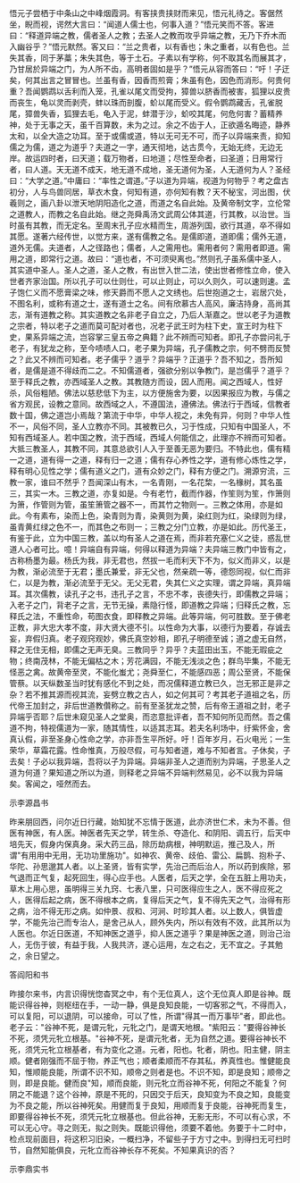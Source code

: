 <!-- { "loadSidebar": true } -->
悟元子尝栖于中条山之中峰烟霞洞。有客挟贵挟财而来见，悟元礼待之。客倨然坐，睨而视，谔然大言曰：“闻道人儒士也，何事入道？”悟元笑而不答。客进曰：“释道异端之教，儒者圣人之教；去圣人之教而攻乎异端之教，无乃下乔木而入幽谷乎？”悟元默然。客又曰：“兰之贵者，以有香也；朱之重者，以有色也。兰失其香，同于茅藁；朱失其色，等于土石。子素以有学称，何不取其名而展其才，乃甘居於异端之门，为人所不齿，高明者固如是乎？”悟元从容而答曰：“吁！子迂矣，何其出言之冒冒也。兰虽有香，因香而煎膏；朱虽有色，因色而消形。何贵何重？吾闻鹦鹉以舌利而入笼，孔雀以尾文而受拘，獐兽以脐香而被害，狐狸以皮贵而丧生，龟以灵而剥壳，蚌以珠而剖腹，蚧以尾而受义。假令鹦鹉藏舌，孔雀脱尾，獐兽失香，狐狸去毛，龟入于泥，蚌潜于沙，蚧咬其尾，何危何害？蓄精养神，处于无事之天，虽千百算数，未为之过。余之不齿于人，正欲遁名晦迹，静养太和，以全大造之功耳。至于或儒或道，特以无可无不可，而子以异端来责，抑知儒之为儒，道之为道乎？夫道之一字，通天彻地，达古贯今，无始无终，无边无岸。故运四时者，曰天道；载万物者，曰地道；尽性至命者，曰圣道；日用常行者，曰人道。天无道不成天，地无道不成地，圣无道何为圣，人无道何为人？圣经曰：“大学之道。”中庸曰：“率性之谓道。”子以道为异端，视道为何物乎？考之盘古初分，人与鸟兽同居，草衣木食，何知有道，亦何知有教？天不秘宝，河出图，伏羲则之，画八卦以泄天地阴阳造化之道，而道之名自此始。及黄帝制文字，立伦常之道教人，而教之名自此始。继之尧舜禹汤文武周公体其道，行其教，以治世。当时虽有其教，而无定名。至周末孔子应水精而生，周游列国，欲行其道，卒不得如其愿。遂著六经传世，以觉方来，遂有儒教之名。是儒即道，道即儒；儒外无道，道外无儒。夫道者，人之径路也；儒者，人之需用也。需用者何？需用者即道。需用之道，即常行之道。故曰：“道也者，不可须臾离也。”然则孔子虽系儒中圣人，其实道中圣人。圣人之道，圣人之教，有出世入世二法，使出世者修性立命，使入世者齐家治国。所以孔子可以仕则仕，可以止则止，可以久则久，可以速则速。孟子饱仁义而不愿膏梁之味，修天爵而不愿人之文绣也。后世抱道之士，岩居穴处，不图名利，或称有道之士，遂有道士之名。间有欣慕古人高风，廉洁持身，高尚其志，渐有道教之称。其实道教之名非老子自立之，乃后人渐嘉之。世以老子为道教之宗者，特以老子之道而莫可配对者也，况老子武王时为柱下史，宣王时为柱下史，果系异端之流，岂容掌三皇五帝之典籍？此不辨而可知者。即孔子亦尝问礼于老子，有犹龙之称，至今啧啧人口，老子果为异端，孔子儒教之宗，何不劈而反赞之？此又不辨而可知者。老子儒乎？道乎？异端乎？正道乎？吾不知之，吾所知者，是儒是道不得歧而二之。不知儒道者，强欲分别以争教门，是岂儒乎？道乎？至于释氏之教，亦西域圣人之教。其教随方而设，因人而用。闻之西域人，性好杀，风俗粗陋。佛法以慈悲低下为主，以方便施舍为要，以因果报应为教，与儒之省方观民，设教之意同。故西域之人，不遵国法，遵佛法。佛法行于西域，信教者数十国，佛之道岂小焉哉？第流于中华，中华人视之，未免有异，何则？中华人性不一，风俗不同，圣人立教亦不同。其被教已久，习于性成，只知有中国圣人，不知有西域圣人。若中国之教，流于西域，西域人何能信之，此理亦不辨而可知者。大抵三教圣人，其教不同，其意总欲引人入于至善无恶为要归。不特此也，儒有精一之道，道有得一之道，释有归一之道；儒有存心养性之学，道有修心炼性之学，释有明心见性之学；儒有道义之门，道有众妙之门，释有方便之门。溯源穷流，三教一家，谁曰不然乎？吾闻深山有木，一名青刚，一名花棃，一名椽树，其名虽三，其实一木。三教之道，亦复如是。今有老竹，截而作器，作笙则为笙，作箫则为箫，作管则为管，虽笙箫管之器不一，而其竹之物则一。三教之体用，亦是如此。今有素布，染而上色，染青则为青，染黄则为黄，染红则为红，染绿则为绿，虽青黄红绿之色不一，而其色之布则一；三教之分门立教，亦是如此。历代圣王，有鉴于此，立为中国三教，盖以均有圣人之道在焉，而非若充塞仁义之徒，惑乱世道人心者可比。噫！异端自有异端，何得以释道为异端？夫异端三教门中皆有之，古称杨墨为最。杨氏为我，非无君也，然拔一毛而利天下不为，似义而非义，以是为教，渐必流至于无君；墨氏兼爱，非无父也，然亲疏一等，德怨同视，似仁而非仁，以是为教，渐必流至于无父。无父无君，失其仁义之实理，谓之异端，真异端耳。其次儒教，读孔子之书，违孔子之言，不忠不孝，丧德失行，即儒教之异端；入老子之门，背老子之言，无节无操，素隐行怪，即道教之异端；归释氏之教，忘释氏之法，不重性命，苟图衣食，即释教之异端。此等异端，何可胜数。至于佛老正教，非大忠大孝不度，非大贤大德不引。以性命为大事，以德行为要着，存诚去妄，弃假归真。老子观窍观妙，佛氏真空妙相，即孔子明德至诚；道之虚无自然，释之无住无相，即儒之无声无臭。三教同乎？异乎？夫蓝田出玉，不能无瑕疵之物；终南茂林，不能无偏枯之木；芳花满园，不能无浅淡之色；群鸟毕集，不能无怪恶之禽。故黄帝至灵，不能化蚩尤；尧舜至仁，不能感四恶；周公至贤，不能保管蔡。以天纵数圣当时犹有感化不到之处，而况儒释道立教已久，岂无邪正是非之杂？若不推其源而视其流，妄劈立教之古人，如之何其可？考其老子道祖之名，历代帝王加封之，非后世道教儹称之。前有至圣犹龙之赞，后有帝王道祖之封，老子异端乎否耶？后世未窥见圣人之堂奥，而恣意批评者，吾不知何所见而然。吾之儒道不拘，特视儒道为一家，随其情性，以适其志耳。若夫名利场中，纡紫怀金，舍真认假，非至圣身心性命之学，亦非吾生平所好。吁！百年岁月，石火电光；一生荣华，草霜花露。性命惟真，万般尽假，可与知者道，难与不知者言。子休矣，子去矣！子必以我异端，吾将以子为异端。异端非圣人之道而别为异端，子思圣人之道为何道？果知道之所以为道，则释老之异端不异端判然易见，必不以我为异端矣。客闻之，哑然而去。

示李源昌书

昨来朋回西，问尔近日行藏，始知犹不忘情于医道，此亦济世仁术，未为不善。但医有神医，有人医。神医者先天之学，转生杀、夺造化、和阴阳、调五行，后天中培先天，假身内保真身。采大药三品，除历劫病根，神明默运，推己及人，所谓"有用用中无用，无功功里施功"。如神农、黄帝、歧伯、雷公、扁鹊、抱朴子、华陀、孙思邈其人者。以上圣贤，皆有实学，先治己而后治人，所以药到疾除，邪气退而正气复，起死回生，得心应手也。人医者，后天之学，全在五脏上用功夫，草木上用心思，虽明得三关九窍、七表八里，只可医得应生之人，医不得应死之人，医得后起之病，医不得根本之病，复得后天之气，复不得先天之气，治得有形之病，治不得无形之病。如仲景、叔和、河涧、时珍其人者。以上数人，俱皆虚学，不能先治己而专治人，是舍己从人，顾外失内，所以有效有不效，此其所以为人医也。尔近日医道，不知神医之道乎，抑人医之道乎？果是神医之道，则治己治人，无伤于彼，有益于我，人我共济，遂心运用，左之右之，无不宜之。子其勉之，余日望之。

答阎阳和书

昨接尔来书，内言识得恍惚杳冥之中，有个无位真人，这个无位真人即是谷神。既能识得谷神，则枢纽在手，一动一静，俱是良知良能，一切客邪之气，不得而入，可以复阳，可以退阴，可以接命，可以了性，所谓"得其一而万事毕"者，即此也。老子云："谷神不死，是谓元牝，元牝之门，是谓天地根。"紫阳云："要得谷神长不死，须凭元牝立根基。"谷神不死，是谓元牝者，无为自然之道。要得谷神长不死，须凭元牝立根基者，有为变化之道。元者，阳也。牝者，阴也。阳主健，阴主顺。健者刚强而不屈于物，养正气也；顺者柔顺而不存其私，养真性也。惟健能良知，惟顺能良能，所谓不识不知，顺帝之则者是也。不识不知，即是良知；顺帝之则，即是良能。健而良"知，顺而良能，则元牝立而谷神不死，何阳之不能复？何阴之不能退？这个谷神，原是不死的，只因交于后天，良知变为不良之知，良能变为不良之能，所以谷神死矣。用健而复于良知，用顺而复于良能，谷神死而复生，即要得谷神长不死，须凭元牝立根基也。但此谷神，无影无形，不可以有心求，不可以无心守。寻之则无，拟之则失。既能识得他，须要不着他。务要于十二时中，检点现前面目，将这积习旧染，一概扫净，不留些子于方寸之中。到得扫无可扫时节，自然知能俱良，元牝立而谷神长存不死矣。不知果真识的否？

示李鼎实书

